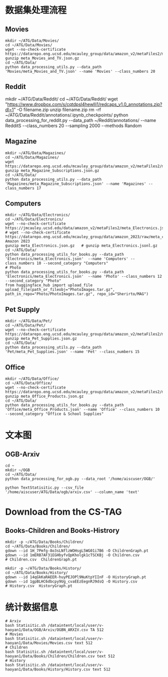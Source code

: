 # 数据集处理流程

## Movies 
```shell
mkdir ~/ATG/Data/Movies/
cd ~/ATG/Data/Movies/
wget --no-check-certificate https://datarepo.eng.ucsd.edu/mcauley_group/data/amazon_v2/metaFiles2/meta_Movies_and_TV.json.gz
gunzip meta_Movies_and_TV.json.gz
cd ~/ATG/Data/
python data_processing_utils.py --data_path 'Movies/meta_Movies_and_TV.json' --name 'Movies' --class_numbers 20
```


## Reddit
mkdir ~/ATG/Data/Reddit/
cd ~/ATG/Data/Reddit/
wget "https://www.dropbox.com/s/cqtdpsl4hewlli1/redcaps_v1.0_annotations.zip?dl=1" -O filename.zip
unzip filename.zip
rm -rf  ~/ATG/Data/Reddit/annotations/.ipynb_checkpoints/
python data_processing_for_reddit.py --data_path ~/Reddit/annotations/ --name RedditS --class_numbers 20 --sampling 2000 --methods Random 


## Magazine 
```shell
mkdir ~/ATG/Data/Magazines/
cd ~/ATG/Data/Magazines/
wget https://datarepo.eng.ucsd.edu/mcauley_group/data/amazon_v2/metaFiles2/meta_Magazine_Subscriptions.json.gz
gunzip meta_Magazine_Subscriptions.json.gz
cd ~/ATG/Data/
python data_processing_utils.py --data_path 'Magazines/meta_Magazine_Subscriptions.json' --name 'Magazines' --class_numbers 17 
``` 



## Computers
```shell
mkdir ~/ATG/Data/Electronics/
cd ~/ATG/Data/Electronics/
wget --no-check-certificate https://jmcauley.ucsd.edu/data/amazon_v2/metaFiles2/meta_Electronics.json.gz
# wget --no-check-certificate https://datarepo.eng.ucsd.edu/mcauley_group/data/amazon_2023/raw/meta_categories/meta_Electronics.jsonl.gz   Amazon 2023
gunzip meta_Electronics.json.gz   # gunzip meta_Electronics.jsonl.gz 
cd ~/ATG/Data/
python data_processing_utils_for_books.py --data_path 'Electronics/meta_Electronics.json'  --name 'Computers' --class_numbers 10 --second_category "Computers" 
# Photo
python data_processing_utils_for_books.py --data_path 'Electronics/meta_Electronics.json'  --name 'Photo' --class_numbers 12 --second_category "Photo" 
from huggingface_hub import upload_file 
upload_file(path_or_fileobj="PhotoImages.tar.gz", path_in_repo="Photo/PhotoImages.tar.gz", repo_id="Sherirto/MAG") 
```  

## Pet Supply
```shell
mkdir ~/ATG/Data/Pet/
cd ~/ATG/Data/Pet/
wget --no-check-certificate https://datarepo.eng.ucsd.edu/mcauley_group/data/amazon_v2/metaFiles2/meta_Pet_Supplies.json.gz
gunzip meta_Pet_Supplies.json.gz
cd ~/ATG/Data/
python data_processing_utils.py --data_path 'Pet/meta_Pet_Supplies.json' --name 'Pet' --class_numbers 15  
```

## Office 
```shell
mkdir ~/ATG/Data/Office/
cd ~/ATG/Data/Office/
wget --no-check-certificate https://datarepo.eng.ucsd.edu/mcauley_group/data/amazon_v2/metaFiles2/meta_Office_Products.json.gz 
gunzip meta_Office_Products.json.gz 
cd ~/ATG/Data/
python data_processing_utils_for_books.py --data_path 'Office/meta_Office_Products.json' --name 'Office' --class_numbers 10  --second_category "Office & School Supplies"
```

# 文本图
## OGB-Arxiv
```shell
cd ~
mkdir ~/OGB
cd ~/ATG/Data/
python data_processing_for_ogb.py --data_root '/home/aiscuser/OGB/'

python TextStatisitic.py --csv_file '/home/aiscuser/ATG/Data/ogb/arxiv.csv' --column_name 'text'
```

# Download from the CS-TAG
## Books-Children and Books-Histrory
```shell
mkdir -p ~/ATG/Data/Books/Children/
cd ~/ATG/Data/Books/Children/
gdown --id 1H_7Pmfg-8o3sLNflzWOHsgL5WG01i7B6 -O ChildrenGraph.pt
gdown --id 1mERB7AF31EGHbyfvQpKholgk1cTSCKBj -O Children.csv
# Children.csv  ChildrenGraph.pt 

mkdir -p ~/ATG/Data/Books/History/
cd ~/ATG/Data/Books/History/
gdown --id 14qGkKaRAEER-huyPEJOPl9NuKtpYIInF -O HistoryGraph.pt
gdown --id 1gpBLHC6dbcpy9Ug_cvaEEzEegnRJ9dsQ -O History.csv
# History.csv  HistoryGraph.pt 
```

# 统计数据信息
```shell
# Arxiv
bash Statisitic.sh /dataintent/local/user/v-haoyan1/Data/OGB/Arxiv/OGBN_ARXIV.csv TA 512
# Movies
bash Statisitic.sh /dataintent/local/user/v-haoyan1/Data/Movies/Movies.csv text 512
# Children
bash Statisitic.sh /dataintent/local/user/v-haoyan1/Data/Books/Children/Children.csv text 512
# History
bash Statisitic.sh /dataintent/local/user/v-haoyan1/Data/Books/History/History.csv text 512
```

